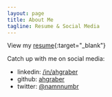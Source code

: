 ```yaml
---
layout: page
title: About Me
tagline: Resume & Social Media
---
```


View my [resume](/resume){:target="_blank"}  

Catch up with me on social media:
* linkedin: [/in/ahgraber](https://linkedin.com/in/ahgraber)
* github: [ahgraber](https://github.com/ahgraber)
* twitter: [@namnnumbr](https://twitter.com/namnnumbr)
